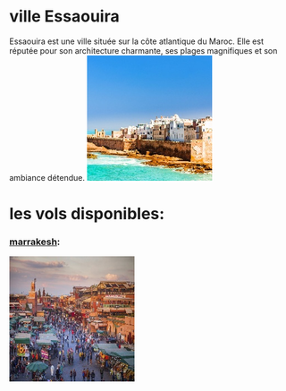# ville Essaouira
Essaouira est une ville située sur la côte atlantique du Maroc. Elle est réputée pour son architecture charmante, ses plages magnifiques et son ambiance détendue.
![Essaouira](../ressources/essouira.jpeg)

# les vols disponibles:
### [marrakesh](marrakesh.md): 
![marrakesh](../ressources/marrakesh.jpg)

